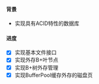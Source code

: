 #### 背景
- 实现具有ACID特性的数据库 
#### 进度
- [x] 实现基本文件接口
- [x] 实现外存B+叶节点
- [x] 实现B+树外存管理
- [x] 实现BufferPool缓存外存的磁盘页   